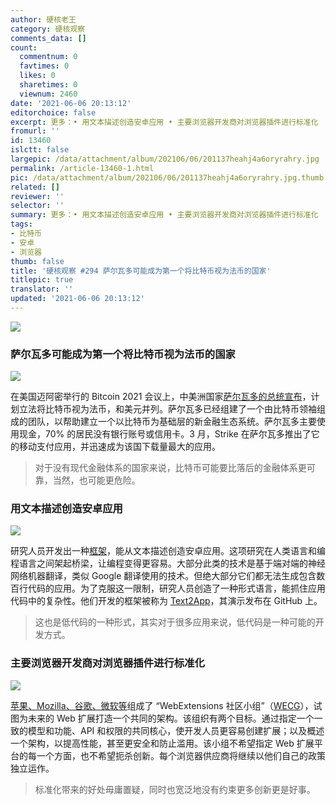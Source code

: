 ```yaml
---
author: 硬核老王
category: 硬核观察
comments_data: []
count:
  commentnum: 0
  favtimes: 0
  likes: 0
  sharetimes: 0
  viewnum: 2460
date: '2021-06-06 20:13:12'
editorchoice: false
excerpt: 更多：• 用文本描述创造安卓应用 • 主要浏览器开发商对浏览器插件进行标准化
fromurl: ''
id: 13460
islctt: false
largepic: /data/attachment/album/202106/06/201137heahj4a6oryrahry.jpg
permalink: /article-13460-1.html
pic: /data/attachment/album/202106/06/201137heahj4a6oryrahry.jpg.thumb.jpg
related: []
reviewer: ''
selector: ''
summary: 更多：• 用文本描述创造安卓应用 • 主要浏览器开发商对浏览器插件进行标准化
tags:
- 比特币
- 安卓
- 浏览器
thumb: false
title: '硬核观察 #294 萨尔瓦多可能成为第一个将比特币视为法币的国家'
titlepic: true
translator: ''
updated: '2021-06-06 20:13:12'
---
```


![](/data/attachment/album/202106/06/201137heahj4a6oryrahry.jpg)


### 萨尔瓦多可能成为第一个将比特币视为法币的国家


![](/data/attachment/album/202106/06/201149afb3pfh3auv0ah6b.jpg)


在美国迈阿密举行的 Bitcoin 2021 会议上，中美洲国家[萨尔瓦多的总统宣布](https://www.msn.com/en-us/money/markets/el-salvador-becomes-the-world-s-first-country-to-adopt-bitcoin-as-legal-tender/ar-AAKK3CW)，计划立法将比特币视为法币，和美元并列。萨尔瓦多已经组建了一个由比特币领袖组成的团队，以帮助建立一个以比特币为基础层的新金融生态系统。萨尔瓦多主要使用现金，70% 的居民没有银行账号或信用卡。3 月，Strike 在萨尔瓦多推出了它的移动支付应用，并迅速成为该国下载量最大的应用。



> 
> 对于没有现代金融体系的国家来说，比特币可能要比落后的金融体系更可靠，当然，也可能更危险。
> 
> 
> 


### 用文本描述创造安卓应用


![](/data/attachment/album/202106/06/201206nlgtuu1z3upreely.jpg)


研究人员开发出一种[框架](https://techxplore.com/news/2021-06-text2app-framework-android-apps-text.html)，能从文本描述创造安卓应用。这项研究在人类语言和编程语言之间架起桥梁，让编程变得更容易。大部分此类的技术是基于端对端的神经网络机器翻译，类似 Google 翻译使用的技术。但绝大部分它们都无法生成包含数百行代码的应用。为了克服这一限制，研究人员创造了一种形式语言，能抓住应用代码中的复杂性。他们开发的框架被称为 [Text2App](https://techxplore.com/news/2021-06-text2app-framework-android-apps-text.html)，其演示发布在 GitHub 上。



> 
> 这也是低代码的一种形式，其实对于很多应用来说，低代码是一种可能的开发方式。
> 
> 
> 


### 主要浏览器开发商对浏览器插件进行标准化


![](/data/attachment/album/202106/06/201228t23cgqg256v5xgvi.jpg)


[苹果、Mozilla、谷歌、微软等](https://appleinsider.com/articles/21/06/04/apple-mozilla-google-microsoft-form-group-to-standardize-browser-plug-ins)组成了 “WebExtensions 社区小组”（[WECG](https://github.com/w3c/webextensions/blob/main/charter.md)），试图为未来的 Web 扩展打造一个共同的架构。该组织有两个目标。通过指定一个一致的模型和功能、API 和权限的共同核心，使开发人员更容易创建扩展；以及概述一个架构，以提高性能，甚至更安全和防止滥用。该小组不希望指定 Web 扩展平台的每一个方面，也不希望扼杀创新。每个浏览器供应商将继续以他们自己的政策独立运作。



> 
> 标准化带来的好处毋庸置疑，同时也宽泛地没有约束更多创新更是好事。
> 
> 
>